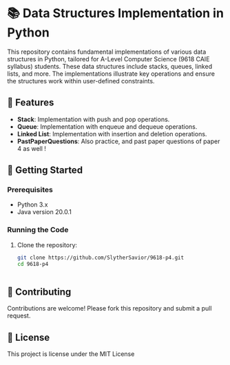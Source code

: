 # 📚 Data Structures Implementation in Python 

This repository contains fundamental implementations of various data structures in Python, tailored for A-Level Computer Science (9618 CAIE syllabus) students. These data structures include stacks, queues, linked lists, and more. The implementations illustrate key operations and ensure the structures work within user-defined constraints.

## 🌟 Features

- **Stack**: Implementation with push and pop operations.
- **Queue**: Implementation with enqueue and dequeue operations.
- **Linked List**: Implementation with insertion and deletion operations.
- **PastPaperQuestions**: Also practice, and past paper questions of paper 4 as well ! 

## 🚀 Getting Started

### Prerequisites

- Python 3.x
- Java version 20.0.1

### Running the Code

1. Clone the repository:
   ```bash
   git clone https://github.com/SlytherSavior/9618-p4.git
   cd 9618-p4
 

## 🤝 Contributing
  Contributions are welcome! Please fork this repository and submit a pull request. 

## 📜 License
This project is license under the MIT License
